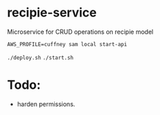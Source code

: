 # recipie-service

Microservice for CRUD operations on recipie model

`AWS_PROFILE=cuffney sam local start-api`


`./deploy.sh`
`./start.sh`

# Todo:

- harden permissions.